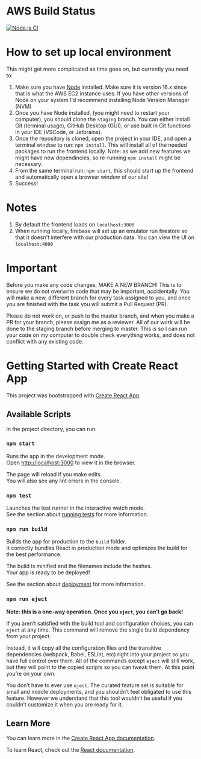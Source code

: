 # AWS Build Status
[![Node.js CI](https://github.com/COMP-380-Peeps/chat-app/actions/workflows/node.js.yml/badge.svg)](https://github.com/COMP-380-Peeps/chat-app/actions/workflows/node.js.yml)
# How to set up local environment
This might get more complicated as time goes on, but currently you need to:

1. Make sure you have [Node](https://nodejs.org/en/download/releases/) installed. Make sure it is version 16.x since that is what the AWS EC2 instance uses. If you have other versions of Node on your system I'd recommend installing Node Version Manager (NVM)
2. Once you have Node installed, (you might need to restart your computer), you should clone the `staging` branch. You can either install Git (terminal usage), GitHub Desktop (GUI), or use built in Git functions in your IDE (VSCode, or Jetbrains).
3. Once the repository is cloned, open the project in your IDE, and open a terminal window to run: `npm install`. This will install all of the needed packages to run the frontend locally. Note: as we add new features we might have new dependincies, so re-running `npm install` might be necessary.
4. From the same terminal run: `npm start`, this should start up the frontend and automatically open a browser window of our site!
5. Success!

# Notes
1. By default the frontend loads on `localhost:3000`
2. When running locally, firebase will set up an emulator run firestore so that it doesn't interfere with our production data. You can view the UI on `localhost:4000`

# Important
Before you make any code changes, MAKE A NEW BRANCH! This is to ensure we do not overwrite code that may be important, accidentally. You will make a new, different branch for every task assigned to you, and once you are finished with the task you will submit a Pull Request (PR). 

Please do not work on, or push to the master branch, and when you make a PR for your branch, please assign me as a reviewer. All of our work will be done to the staging branch before merging to master. This is so I can run your code on my computer to double check everything works, and does not conflict with any existing code.
# Getting Started with Create React App

This project was bootstrapped with [Create React App](https://github.com/facebook/create-react-app).

## Available Scripts

In the project directory, you can run:

### `npm start`

Runs the app in the development mode.\
Open [http://localhost:3000](http://localhost:3000) to view it in the browser.

The page will reload if you make edits.\
You will also see any lint errors in the console.

### `npm test`

Launches the test runner in the interactive watch mode.\
See the section about [running tests](https://facebook.github.io/create-react-app/docs/running-tests) for more information.

### `npm run build`

Builds the app for production to the `build` folder.\
It correctly bundles React in production mode and optimizes the build for the best performance.

The build is minified and the filenames include the hashes.\
Your app is ready to be deployed!

See the section about [deployment](https://facebook.github.io/create-react-app/docs/deployment) for more information.

### `npm run eject`

**Note: this is a one-way operation. Once you `eject`, you can’t go back!**

If you aren’t satisfied with the build tool and configuration choices, you can `eject` at any time. This command will remove the single build dependency from your project.

Instead, it will copy all the configuration files and the transitive dependencies (webpack, Babel, ESLint, etc) right into your project so you have full control over them. All of the commands except `eject` will still work, but they will point to the copied scripts so you can tweak them. At this point you’re on your own.

You don’t have to ever use `eject`. The curated feature set is suitable for small and middle deployments, and you shouldn’t feel obligated to use this feature. However we understand that this tool wouldn’t be useful if you couldn’t customize it when you are ready for it.

## Learn More

You can learn more in the [Create React App documentation](https://facebook.github.io/create-react-app/docs/getting-started).

To learn React, check out the [React documentation](https://reactjs.org/).
